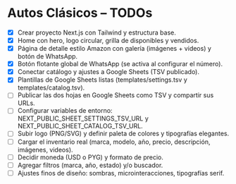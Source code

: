 # Autos Clásicos – TODOs

- [x] Crear proyecto Next.js con Tailwind y estructura base.
- [x] Home con hero, logo circular, grilla de disponibles y vendidos.
- [x] Página de detalle estilo Amazon con galería (imágenes + videos) y botón de WhatsApp.
- [x] Botón flotante global de WhatsApp (se activa al configurar el número).
- [x] Conectar catálogo y ajustes a Google Sheets (TSV publicado).
- [x] Plantillas de Google Sheets listas (templates/settings.tsv y templates/catalog.tsv).
- [ ] Publicar las dos hojas en Google Sheets como TSV y compartir sus URLs.
- [ ] Configurar variables de entorno: NEXT_PUBLIC_SHEET_SETTINGS_TSV_URL y NEXT_PUBLIC_SHEET_CATALOG_TSV_URL.
- [ ] Subir logo (PNG/SVG) y definir paleta de colores y tipografías elegantes.
- [ ] Cargar el inventario real (marca, modelo, año, precio, descripción, imágenes, videos).
- [ ] Decidir moneda (USD o PYG) y formato de precio.
- [ ] Agregar filtros (marca, año, estado) y/o buscador.
- [ ] Ajustes finos de diseño: sombras, microinteracciones, tipografías serif.
